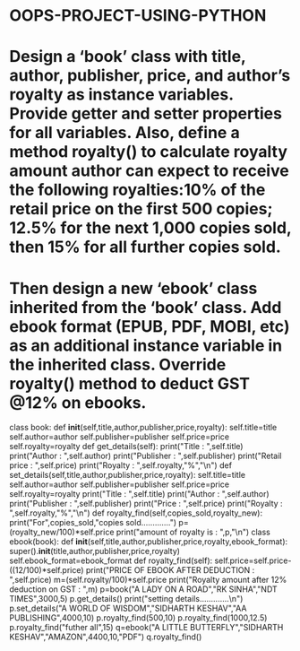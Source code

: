 # OOPS-PROJECT-USING-PYTHON

# Design a ‘book’ class with title, author, publisher, price, and author’s royalty as instance variables. Provide getter and setter properties for all variables. Also, define a method royalty() to calculate royalty amount author can expect to receive the following royalties:10%  of the retail price on the first 500 copies; 12.5% for the next 1,000 copies sold, then 15% for all further copies sold. 

# Then design a new ‘ebook’ class inherited from the ‘book’ class. Add ebook format (EPUB, PDF,  MOBI, etc) as an additional instance variable in the inherited class.                                                                                                                                    Override royalty() method to deduct GST @12% on ebooks.

class book:
    def __init__(self,title,author,publisher,price,royalty):
        self.title=title
        self.author=author
        self.publisher=publisher
        self.price=price
        self.royalty=royalty
    def get_details(self):
        print("Title : ",self.title)
        print("Author : ",self.author)
        print("Publisher : ",self.publisher)
        print("Retail price : ",self.price)
        print("Royalty : ",self.royalty,"%","\n")
    def set_details(self,title,author,publisher,price,royalty):
        self.title=title
        self.author=author
        self.publisher=publisher
        self.price=price
        self.royalty=royalty
        print("Title : ",self.title)
        print("Author : ",self.author)
        print("Publisher : ",self.publisher)
        print("Price : ",self.price)
        print("Royalty : ",self.royalty,"%","\n")
    def royalty_find(self,copies_sold,royalty_new):
        print("For",copies_sold,"copies sold.............")
        p=(royalty_new/100)*self.price
        print("amount of royalty is : ",p,"\n")
class ebook(book):
    def __init__(self,title,author,publisher,price,royalty,ebook_format):
        super().__init__(title,author,publisher,price,royalty)
        self.ebook_format=ebook_format
    def royalty_find(self):
        self.price=self.price-((12/100)*self.price)
        print("PRICE OF EBOOK AFTER DEDUCTION : ",self.price)
        m=(self.royalty/100)*self.price
        print("Royalty amount after 12% deduction on GST : ",m)
p=book("A LADY ON A ROAD","RK SINHA","NDT TIMES",3000,5)
p.get_details()
print("setting details.............\n")
p.set_details("A WORLD OF WISDOM","SIDHARTH KESHAV","AA PUBLISHING",4000,10)
p.royalty_find(500,10)
p.royalty_find(1000,12.5)
p.royalty_find("futher all",15)
q=ebook("A LITTLE BUTTERFLY","SIDHARTH KESHAV","AMAZON",4400,10,"PDF")
q.royalty_find()
